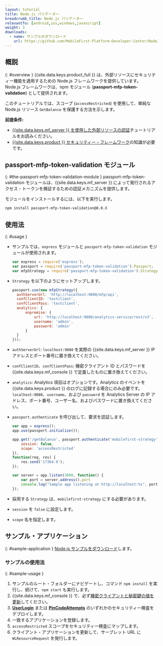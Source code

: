 ```yaml
---
layout: tutorial
title: Node.js バリデーター
breadcrumb_title: Node.js バリデーター
relevantTo: [android,ios,windows,javascript]
weight: 3
downloads:
  - name: サンプルのダウンロード
    url: https://github.com/MobileFirst-Platform-Developer-Center/NodeJSValidator/tree/release80
---
```

<!-- NLS_CHARSET=UTF-8 -->
## 概説
{: #overview }
{{site.data.keys.product_full }} は、外部リソースにセキュリティー機能を適用するための Node.js フレームワークを提供しています。  
Node.js フレームワークは、npm モジュール (**passport-mfp-token-validation**) として提供されます。

このチュートリアルでは、スコープ (`accessRestricted`) を使用して、単純な Node.js リソース `GetBalance` を保護する方法を示します。

**前提条件:**  

* [{{site.data.keys.mf_server }} を使用した外部リソースの認証](../)チュートリアルをお読みください。
* [{{site.data.keys.product }} セキュリティー・フレームワーク](../../)の知識が必要です。

## passport-mfp-token-validation モジュール
{: #the-passport-mfp-token-validation-module }
passport-mfp-token-validation モジュールは、{{site.data.keys.mf_server }} によって発行されるアクセス・トークンを検証するための認証メカニズムを提供します。

モジュールをインストールするには、以下を実行します。

```bash
npm install passport-mfp-token-validation@8.0.X
```

## 使用法
{: #usage }
* サンプルでは、`express` モジュールと `passport-mfp-token-validation` モジュールが使用されます。

  ```javascript
  var express = require('express');
  var passport = require('passport-mfp-token-validation').Passport;
  var mfpStrategy = require('passport-mfp-token-validation').Strategy;
  ```

* `Strategy` を以下のようにセットアップします。

  ```javascript
  passport.use(new mfpStrategy({
    authServerUrl: 'http://localhost:9080/mfp/api',
    confClientID: 'testclient',
    confClientPass: 'testclient',
    analytics: {
        onpremise: {
            url: 'http://localhost:9080/analytics-service/rest/v3',
            username: 'admin',
            password: 'admin'
        }
    }
  }));
  ```
  
 * `authServerUrl`: `localhost:9080` を実際の {{site.data.keys.mf_server }} IP アドレスとポート番号に置き換えてください。
 * `confClientID`、`confClientPass`: 機密クライアント ID とパスワードを {{site.data.keys.mf_console }} で定義したものに置き換えてください。
 * `analytics`: Analytics 項目はオプションです。Analytics のイベントを {{site.data.keys.product }} のログに記録する場合にのみ必要です。  
`localhost:9080`、`username`、および `password` を Analytics Server の IP アドレス、ポート番号、ユーザー名、およびパスワードに置き換えてください。

* `passport.authenticate` を呼び出して、要求を認証します。

  ```javascript
  var app = express();
  app.use(passport.initialize());

  app.get('/getBalance', passport.authenticate('mobilefirst-strategy', {
      session: false,
      scope: 'accessRestricted'
  }),
  function(req, res) {
      res.send('17364.9');
  });

  var server = app.listen(3000, function() {
      var port = server.address().port
      console.log("Sample app listening at http://localhost:%s", port)
  });
  ```

 * 採用する `Strategy` は、`mobilefirst-strategy` にする必要があります。
 * `session` を `false` に設定します。
 * `scope` 名を指定します。

## サンプル・アプリケーション 
{: #sample-application }
[Node.js サンプルをダウンロード](https://github.com/MobileFirst-Platform-Developer-Center/NodeJSValidator/tree/release80)します。

### サンプルの使用法
{: #sample-usage }
1. サンプルのルート・フォルダーにナビゲートし、コマンド `npm install` を実行し、続けて、`npm start` も実行します。
2. {{site.data.keys.mf_console }} で、必ず[機密クライアントと秘密鍵の値を更新](../#confidential-client)してください。
3. **[UserLogin](../../user-authentication/security-check/)** または **[PinCodeAttempts](../../credentials-validation/security-check/)** のいずれかのセキュリティー検査をデプロイします。
4. 一致するアプリケーションを登録します。
5. `accessRestricted` スコープをセキュリティー検査にマップします。
6. クライアント・アプリケーションを更新して、サーブレット URL に `WLResourceRequest` を発行します。
